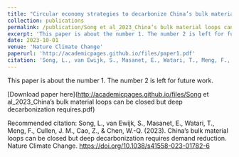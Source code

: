 ```yaml
---
title: "Circular economy strategies to decarbonize China’s bulk material cycles"
collection: publications
permalink: /publication/Song et al_2023_China’s bulk material loops can be closed but deep decarbonization requires.pdf
excerpt: 'This paper is about the number 1. The number 2 is left for future work.'
date: 2023-10-01
venue: 'Nature Climate Change'
paperurl: 'http://academicpages.github.io/files/paper1.pdf'
citation: 'Song, L., van Ewijk, S., Masanet, E., Watari, T., Meng, F., Cullen, J. M., Cao, Z., & Chen, W.-Q. (2023). China’s bulk material loops can be closed but deep decarbonization requires demand reduction. Nature Climate Change. https://doi.org/10.1038/s41558-023-01782-6'
---
```

This paper is about the number 1. The number 2 is left for future work.

[Download paper here](http://academicpages.github.io/files/Song et al_2023_China’s bulk material loops can be closed but deep decarbonization requires.pdf)

Recommended citation: Song, L., van Ewijk, S., Masanet, E., Watari, T., Meng, F., Cullen, J. M., Cao, Z., & Chen, W.-Q. (2023). China’s bulk material loops can be closed but deep decarbonization requires demand reduction. Nature Climate Change. https://doi.org/10.1038/s41558-023-01782-6